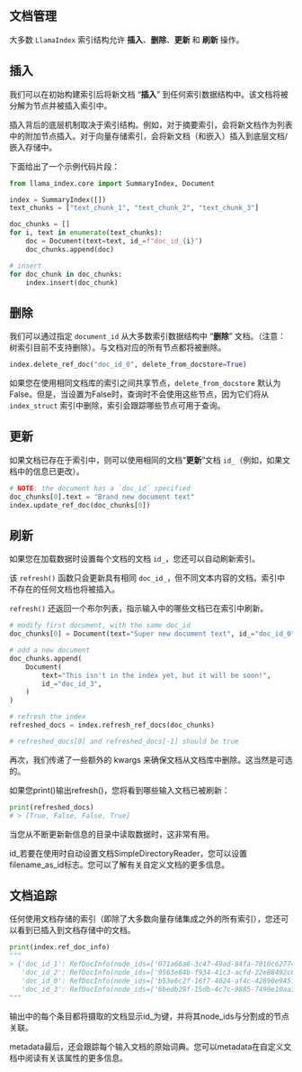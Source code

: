 ## 文档管理

大多数 `LlamaIndex` 索引结构允许 **插入**、**删除**、**更新** 和 **刷新** 操作。

## 插入

我们可以在初始构建索引后将新文档 “**插入**” 到任何索引数据结构中。该文档将被分解为节点并被插入索引中。

插入背后的底层机制取决于索引结构。例如，对于摘要索引，会将新文档作为列表中的附加节点插入。对于向量存储索引，会将新文档（和嵌入）插入到底层文档/嵌入存储中。

下面给出了一个示例代码片段：

``` python
from llama_index.core import SummaryIndex, Document

index = SummaryIndex([])
text_chunks = ["text_chunk_1", "text_chunk_2", "text_chunk_3"]

doc_chunks = []
for i, text in enumerate(text_chunks):
    doc = Document(text=text, id_=f"doc_id_{i}")
    doc_chunks.append(doc)

# insert
for doc_chunk in doc_chunks:
    index.insert(doc_chunk)
```

## 删除

我们可以通过指定 `document_id` 从大多数索引数据结构中 “**删除**” 文档。（注意：树索引目前不支持删除）。与文档对应的所有节点都将被删除。

``` python
index.delete_ref_doc("doc_id_0", delete_from_docstore=True)
```

如果您在使用相同文档库的索引之间共享节点，`delete_from_docstore` 默认为False。但是，当设置为False时，查询时不会使用这些节点，因为它们将从 `index_struct` 索引中删除，索引会跟踪哪些节点可用于查询。

## 更新
如果文档已存在于索引中，则可以使用相同的文档“**更新**”文档 `id_`（例如，如果文档中的信息已更改）。

``` python
# NOTE: the document has a `doc_id` specified
doc_chunks[0].text = "Brand new document text"
index.update_ref_doc(doc_chunks[0])
```

## 刷新

如果您在加载数据时设置每个文档的文档 `id_`，您还可以自动刷新索引。

该 `refresh()` 函数只会更新具有相同 `doc_id_`，但不同文本内容的文档。索引中不存在的任何文档也将被插入。

`refresh()` 还返回一个布尔列表，指示输入中的哪些文档已在索引中刷新。

``` python
# modify first document, with the same doc_id
doc_chunks[0] = Document(text="Super new document text", id_="doc_id_0")

# add a new document
doc_chunks.append(
    Document(
        text="This isn't in the index yet, but it will be soon!",
        id_="doc_id_3",
    )
)

# refresh the index
refreshed_docs = index.refresh_ref_docs(doc_chunks)

# refreshed_docs[0] and refreshed_docs[-1] should be true
```

再次，我们传递了一些额外的 kwargs 来确保文档从文档库中删除。这当然是可选的。

如果您print()输出refresh()，您将看到哪些输入文档已被刷新：

``` python
print(refreshed_docs)
# > [True, False, False, True]
```

当您从不断更新新信息的目录中读取数据时，这非常有用。

id_若要在使用时自动设置文档SimpleDirectoryReader，您可以设置filename_as_id标志。您可以了解有关自定义文档的更多信息。

## 文档追踪
任何使用文档存储的索引（即除了大多数向量存储集成之外的所有索引），您还可以看到已插入到文档存储中的文档。

``` python
print(index.ref_doc_info)
"""
> {'doc_id_1': RefDocInfo(node_ids=['071a66a8-3c47-49ad-84fa-7010c6277479'], metadata={}),
   'doc_id_2': RefDocInfo(node_ids=['9563e84b-f934-41c3-acfd-22e88492c869'], metadata={}),
   'doc_id_0': RefDocInfo(node_ids=['b53e6c2f-16f7-4024-af4c-42890e945f36'], metadata={}),
   'doc_id_3': RefDocInfo(node_ids=['6bedb29f-15db-4c7c-9885-7490e10aa33f'], metadata={})}
"""
```

输出中的每个条目都将摄取的文档显示id_为键，并将其node_ids与分割成的节点关联。

metadata最后，还会跟踪每个输入文档的原始词典。您可以metadata在自定义文档中阅读有关该属性的更多信息。